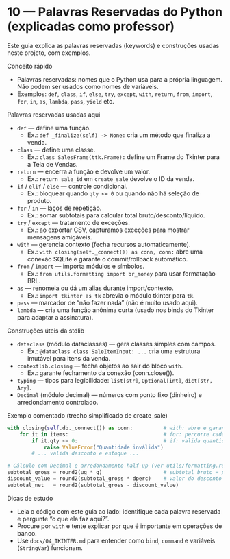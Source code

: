 # 10 — Palavras Reservadas do Python (explicadas como professor)

Este guia explica as palavras reservadas (keywords) e construções usadas neste projeto, com exemplos.

Conceito rápido
- Palavras reservadas: nomes que o Python usa para a própria linguagem. Não podem ser usados como nomes de variáveis.
- Exemplos: `def`, `class`, `if`, `else`, `try`, `except`, `with`, `return`, `from`, `import`, `for`, `in`, `as`, `lambda`, `pass`, `yield` etc.

Palavras reservadas usadas aqui

- `def` — define uma função.
  - Ex.: `def _finalize(self) -> None:` cria um método que finaliza a venda.
- `class` — define uma classe.
  - Ex.: `class SalesFrame(ttk.Frame):` define um Frame do Tkinter para a Tela de Vendas.
- `return` — encerra a função e devolve um valor.
  - Ex.: `return sale_id` em `create_sale` devolve o ID da venda.
- `if` / `elif` / `else` — controle condicional.
  - Ex.: bloquear quando `qty <= 0` ou quando não há seleção de produto.
- `for` / `in` — laços de repetição.
  - Ex.: somar subtotais para calcular total bruto/desconto/líquido.
- `try` / `except` — tratamento de exceções.
  - Ex.: ao exportar CSV, capturamos exceções para mostrar mensagens amigáveis.
- `with` — gerencia contexto (fecha recursos automaticamente).
  - Ex.: `with closing(self._connect()) as conn, conn:` abre uma conexão SQLite e garante o commit/rollback automático.
- `from` / `import` — importa módulos e símbolos.
  - Ex.: `from utils.formatting import br_money` para usar formatação BRL.
- `as` — renomeia ou dá um alias durante import/contexto.
  - Ex.: `import tkinter as tk` abrevia o módulo tkinter para `tk`.
- `pass` — marcador de “não fazer nada” (não é muito usado aqui).
- `lambda` — cria uma função anônima curta (usado nos binds do Tkinter para adaptar a assinatura).

Construções úteis da stdlib

- `dataclass` (módulo dataclasses) — gera classes simples com campos.
  - Ex.: `@dataclass class SaleItemInput: ...` cria uma estrutura imutável para itens da venda.
- `contextlib.closing` — fecha objetos ao sair do bloco `with`.
  - Ex.: garante fechamento da conexão (conn.close()).
- `typing` — tipos para legibilidade: `list[str]`, `Optional[int]`, `dict[str, Any]`.
- `Decimal` (módulo decimal) — números com ponto fixo (dinheiro) e arredondamento controlado.

Exemplo comentado (trecho simplificado de create_sale)

```python
with closing(self.db._connect()) as conn:          # with: abre e garante que conn será fechada
    for it in items:                               # for: percorre cada item
        if it.qty <= 0:                            # if: valida quantidade positiva
            raise ValueError("Quantidade inválida")
        # ... valida desconto e estoque ...

# Cálculo com Decimal e arredondamento half-up (ver utils/formatting.round2)
subtotal_gross = round2(ug * q)                    # subtotal bruto = preço * quantidade
discount_value = round2(subtotal_gross * dperc)    # valor do desconto = subtotal * %
subtotal_net   = round2(subtotal_gross - discount_value)
```

Dicas de estudo
- Leia o código com este guia ao lado: identifique cada palavra reservada e pergunte “o que ela faz aqui?”.
- Procure por `with` e tente explicar por que é importante em operações de banco.
- Use `docs/04_TKINTER.md` para entender como `bind`, `command` e variáveis (`StringVar`) funcionam.
